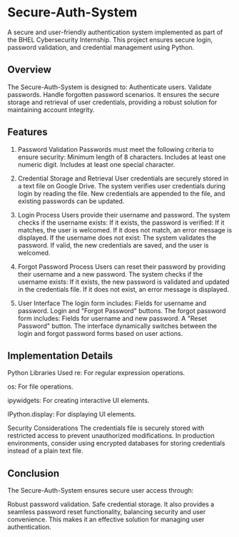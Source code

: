 # Secure-Auth-System


A secure and user-friendly authentication system implemented as part of the BHEL Cybersecurity Internship. This project ensures secure login, password validation, and credential management using Python.


## Overview


The Secure-Auth-System is designed to:
Authenticate users.
Validate passwords.
Handle forgotten password scenarios.
It ensures the secure storage and retrieval of user credentials, providing a robust solution for maintaining account integrity.


## Features


1. Password Validation
Passwords must meet the following criteria to ensure security:
Minimum length of 8 characters.
Includes at least one numeric digit.
Includes at least one special character.

2. Credential Storage and Retrieval
User credentials are securely stored in a text file on Google Drive.
The system verifies user credentials during login by reading the file.
New credentials are appended to the file, and existing passwords can be updated.

3. Login Process
Users provide their username and password.
The system checks if the username exists:
If it exists, the password is verified:
If it matches, the user is welcomed.
If it does not match, an error message is displayed.
If the username does not exist:
The system validates the password.
If valid, the new credentials are saved, and the user is welcomed.

4. Forgot Password Process
Users can reset their password by providing their username and a new password.
The system checks if the username exists:
If it exists, the new password is validated and updated in the credentials file.
If it does not exist, an error message is displayed.

5. User Interface
The login form includes:
Fields for username and password.
Login and "Forgot Password" buttons.
The forgot password form includes:
Fields for username and new password.
A "Reset Password" button.
The interface dynamically switches between the login and forgot password forms based on user actions.


## Implementation Details


Python Libraries Used
re: For regular expression operations.

os: For file operations.

ipywidgets: For creating interactive UI elements.

IPython.display: For displaying UI elements.

Security Considerations
The credentials file is securely stored with restricted access to prevent unauthorized modifications.
In production environments, consider using encrypted databases for storing credentials instead of a plain text file.


## Conclusion

The Secure-Auth-System ensures secure user access through:

Robust password validation.
Safe credential storage.
It also provides a seamless password reset functionality, balancing security and user convenience. This makes it an effective solution for managing user authentication.

